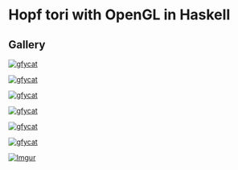 # Hopf tori with OpenGL in Haskell

## Gallery

[![gfycat](https://thumbs.gfycat.com/LoathsomeOnlyIslandcanary-size_restricted.gif)](https://gfycat.com/LoathsomeOnlyIslandcanary)

[![gfycat](https://thumbs.gfycat.com/LeanAdmiredChinchilla-size_restricted.gif)](https://gfycat.com/LeanAdmiredChinchilla)

[![gfycat](https://thumbs.gfycat.com/ObviousOrnateIslandcanary-size_restricted.gif)](https://gfycat.com/ObviousOrnateIslandcanary)

[![gfycat](https://thumbs.gfycat.com/MasculineFlakyChevrotain-size_restricted.gif)](https://gfycat.com/MasculineFlakyChevrotain)

[![gfycat](https://thumbs.gfycat.com/DarlingObeseGannet-size_restricted.gif)](https://gfycat.com/DarlingObeseGannet)

[![gfycat](https://thumbs.gfycat.com/CleverFavoriteClam-size_restricted.gif)](https://gfycat.com/CleverFavoriteClam)

[![Imgur](https://i.imgur.com/zu4dwUC.png)](https://imgur.com/a/SEc5KZx)
